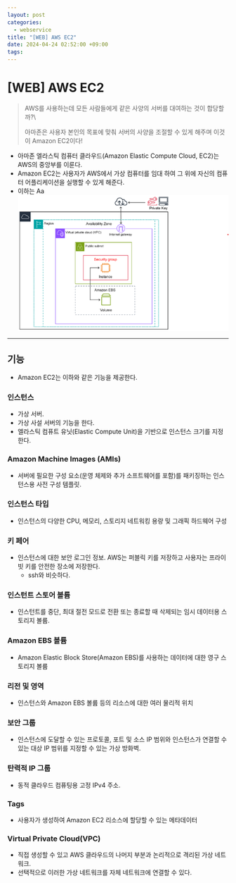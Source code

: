 ```yaml
---
layout: post
categories:
  - webservice
title: "[WEB] AWS EC2"
date: 2024-04-24 02:52:00 +09:00
tags:
---
```

# \[WEB] AWS EC2

>AWS를 사용하는데 모든 사람들에게 같은 사양의 서버를 대여하는 것이 합당할까?\
>
>아마존은 사용자 본인의 목표에 맞춰 서버의 사양을 조절할 수 있게 해주며 이것이 Amazon EC2이다!

- 아마존 엘라스틱 컴퓨터 클라우드(Amazon Elastic Compute Cloud, EC2)는 AWS의 중앙부를 이룬다.
- Amazon EC2는 사용자가 AWS에서 가상 컴퓨터를 임대 하여 그 위에 자신의 컴퓨터 어플리케이션을 실행할 수 있게 해준다.
- 이하는 Aa
![aws_ec2_hierarchy](public/img/aws_ec2_hierarchy.png)

---

## 기능

- Amazon EC2는 이하와 같은 기능을 제공한다.

### 인스턴스
- 가상 서버.
- 가상 사설 서버의 기능을 한다.
- 엘라스틱 컴퓨트 유닛(Elastic Compute Unit)을 기반으로 인스턴스 크기를 지정한다.

### Amazon Machine Images (AMIs)
- 서버에 필요한 구성 요소(운영 체제와 추가 소프트웨어를 포함)를 패키징하는 인스턴스용 사전 구성 템플릿.

### 인스턴스 타입
- 인스턴스의 다양한 CPU, 메모리, 스토리지 네트워킹 용량 및 그래픽 하드웨어 구성

### 키 페어
- 인스턴스에 대한 보안 로그인 정보. AWS는 퍼블릭 키를 저장하고 사용자는 프라이빗 키를 안전한 장소에 저장한다.
	- ssh와 비슷하다.

### 인스턴트 스토어 볼륨
- 인스턴트를 중단, 최대 절전 모드로 전환 또는 종료할 때 삭제되는 임시 데이터용 스토리지 볼륨.

### Amazon EBS 볼륨
- Amazon Elastic Block Store(Amazon EBS)를 사용하는 데이터에 대한 영구 스토리지 볼륨

### 리전 및 영역
- 인스턴스와 Amazon EBS 볼륨 등의 리소스에 대한 여러 물리적 위치

### 보안 그룹
- 인스턴스에 도달할 수 있는 프로토콜, 포트 및 소스 IP 범위와 인스턴스가 연결할 수 있는 대상 IP 범위를 지정할 수 있는 가상 방화벽.

### 탄력적 IP 그룹
- 동적 클라우드 컴퓨팅용 고정 IPv4 주소.

### Tags
- 사용자가 생성하여 Amazon EC2 리소스에 할당할 수 있는 메타데이터

### Virtual Private Cloud(VPC)
- 직접 생성할 수 있고 AWS 클라우드의 나머지 부분과 논리적으로 격리된 가상 네트워크.
- 선택적으로 이러한 가상 네트워크를 자체 네트워크에 연결할 수 있다.